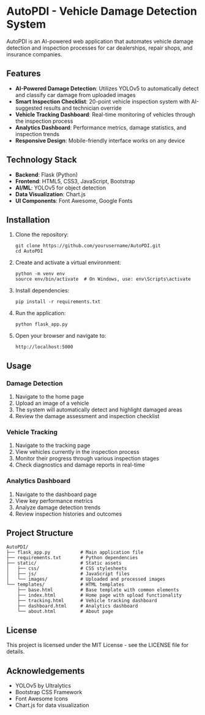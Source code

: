 # AutoPDI - Vehicle Damage Detection System

AutoPDI is an AI-powered web application that automates vehicle damage detection and inspection processes for car dealerships, repair shops, and insurance companies.

## Features

- **AI-Powered Damage Detection**: Utilizes YOLOv5 to automatically detect and classify car damage from uploaded images
- **Smart Inspection Checklist**: 20-point vehicle inspection system with AI-suggested results and technician override
- **Vehicle Tracking Dashboard**: Real-time monitoring of vehicles through the inspection process
- **Analytics Dashboard**: Performance metrics, damage statistics, and inspection trends
- **Responsive Design**: Mobile-friendly interface works on any device

## Technology Stack

- **Backend**: Flask (Python)
- **Frontend**: HTML5, CSS3, JavaScript, Bootstrap
- **AI/ML**: YOLOv5 for object detection
- **Data Visualization**: Chart.js
- **UI Components**: Font Awesome, Google Fonts

## Installation

1. Clone the repository:
   ```
   git clone https://github.com/yourusername/AutoPDI.git
   cd AutoPDI
   ```

2. Create and activate a virtual environment:
   ```
   python -m venv env
   source env/bin/activate  # On Windows, use: env\Scripts\activate
   ```

3. Install dependencies:
   ```
   pip install -r requirements.txt
   ```

4. Run the application:
   ```
   python flask_app.py
   ```

5. Open your browser and navigate to:
   ```
   http://localhost:5000
   ```

## Usage

### Damage Detection
1. Navigate to the home page
2. Upload an image of a vehicle
3. The system will automatically detect and highlight damaged areas
4. Review the damage assessment and inspection checklist

### Vehicle Tracking
1. Navigate to the tracking page
2. View vehicles currently in the inspection process
3. Monitor their progress through various inspection stages
4. Check diagnostics and damage reports in real-time

### Analytics Dashboard
1. Navigate to the dashboard page
2. View key performance metrics
3. Analyze damage detection trends
4. Review inspection histories and outcomes

## Project Structure

```
AutoPDI/
├── flask_app.py           # Main application file
├── requirements.txt       # Python dependencies
├── static/                # Static assets
│   ├── css/               # CSS stylesheets
│   ├── js/                # JavaScript files
│   └── images/            # Uploaded and processed images
└── templates/             # HTML templates
    ├── base.html          # Base template with common elements
    ├── index.html         # Home page with upload functionality
    ├── tracking.html      # Vehicle tracking dashboard
    ├── dashboard.html     # Analytics dashboard
    └── about.html         # About page
```

## License

This project is licensed under the MIT License - see the LICENSE file for details.

## Acknowledgements

- YOLOv5 by Ultralytics
- Bootstrap CSS Framework
- Font Awesome Icons
- Chart.js for data visualization 